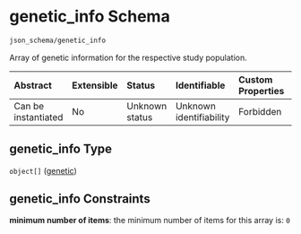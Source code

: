 # genetic\_info Schema

```txt
json_schema/genetic_info
```

Array of genetic information for the respective study population.

| Abstract            | Extensible | Status         | Identifiable            | Custom Properties | Additional Properties | Access Restrictions | Defined In                                                               |
| :------------------ | :--------- | :------------- | :---------------------- | :---------------- | :-------------------- | :------------------ | :----------------------------------------------------------------------- |
| Can be instantiated | No         | Unknown status | Unknown identifiability | Forbidden         | Allowed               | none                | [genetic.schema.json](../out/genetic.schema.json "open original schema") |

## genetic\_info Type

`object[]` ([genetic](genetic-genetic.md))

## genetic\_info Constraints

**minimum number of items**: the minimum number of items for this array is: `0`
